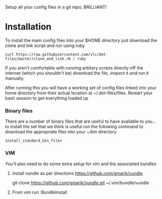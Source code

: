 Setup all your config files in a git repo, BRILLIANT!

Installation
============

To install the main config files into your $HOME directory just download the clone and link script and run using ruby

    curl https://raw.githubusercontent.com/vlc/dot-files/master/clone_and_link.rb | ruby

If you aren't comfortable with running arbitary scripts directly off the internet (which you shouldn't be) download
the file, inspect it and run it manually.

After running this you will have a working set of config files linked into your home directory from their actual 
location at ~/.dot-files/files. Restart your bash session to get everything loaded up

### Binary files
There are a number of binary files that are useful to have available to you... to install the set that we think is
useful run the following command to download the appropriate files into your ~/bin directory

    install_standard_bin_files

### VIM

You'll also need to do some extra setup for vim and the associated bundles

1. Install vundle as per directions https://github.com/gmarik/vundle

    git clone https://github.com/gmarik/vundle.git ~/.vim/bundle/vundle

2. From vim run :BundleInstall



